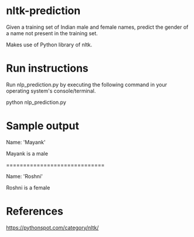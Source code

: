 # nltk-prediction
Given a training set of Indian male and female names, predict the gender of a name not present in the training set.

Makes use of Python library of nltk.

# Run instructions

Run nlp_prediction.py by executing the following command in your operating system's console/terminal.

python nlp_prediction.py


# Sample output

Name: 'Mayank'

Mayank is a male

=============================

Name: 'Roshni'

Roshni is a female


# References

https://pythonspot.com/category/nltk/

